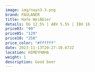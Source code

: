 ```yaml
---
image: img/паул3-3.png
brand: PAULANER
title: Hafe WeiBbier
details: OG 12.5% | ABV 5.5% | IBU 16
price03: "99"
price05: "129"
price10: "258"
price_color: "#ffffff"
date: 2023-11-13T20:27:10.672Z
location: НІМЕЧЧИНА
weight: 1
description: Good beer
---
```

